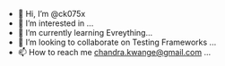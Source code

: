 - 👋 Hi, I’m @ck075x
- 👀 I’m interested in ...
- 🌱 I’m currently learning Evreything...
- 💞️ I’m looking to collaborate on Testing Frameworks ...
- 📫 How to reach me chandra.kwange@gmail.com ...

<!---
ck075x/ck075x is a ✨ special ✨ repository because its `README.md` (this file) appears on your GitHub profile.
You can click the Preview link to take a look at your changes.
--->
